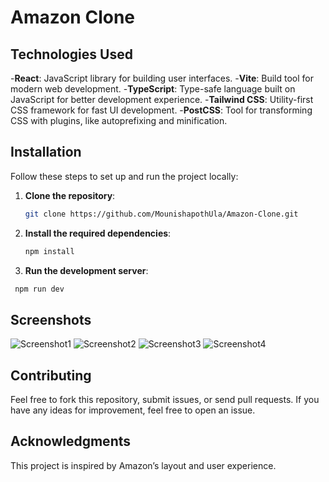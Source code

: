 # Amazon Clone

## Technologies Used

-**React**: JavaScript library for building user interfaces.
-**Vite**: Build tool for modern web development.
-**TypeScript**: Type-safe language built on JavaScript for better development experience.
-**Tailwind CSS**: Utility-first CSS framework for fast UI development.
-**PostCSS**: Tool for transforming CSS with plugins, like autoprefixing and minification.

## Installation

Follow these steps to set up and run the project locally:

1. **Clone the repository**:
   ```bash
   git clone https://github.com/MounishapothUla/Amazon-Clone.git
2. **Install the required dependencies**:
   ```bash
   npm install
3. **Run the development server**:
  ```bash
   npm run dev
  ```
## Screenshots

![Screenshot1](./screenshots/screenshot.png)
![Screenshot2](./screenshots/screenshot.png)
![Screenshot3](./screenshots/screenshot.png)
![Screenshot4](./screenshots/screenshot.png)



## Contributing
Feel free to fork this repository, submit issues, or send pull requests. If you have any ideas for improvement, feel free to open an issue.

## Acknowledgments
This project is inspired by Amazon’s layout and user experience.




